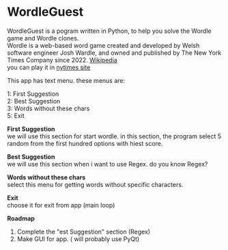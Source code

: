 # WordleGuest
WordleGuest is a pogram written in Python, to help you solve the Wordle game and Wordle clones. </br>
Wordle is a web-based word game created and developed by Welsh software engineer Josh Wardle, and owned and published by The New York Times Company since 2022. 
<a href="https://www.google.com/url?sa=t&rct=j&q=&esrc=s&source=web&cd=&cad=rja&uact=8&ved=2ahUKEwjQ9sTfgMb5AhWiiv0HHV43B3YQmhN6BAhDEAI&url=https%3A%2F%2Fen.wikipedia.org%2Fwiki%2FWordle&usg=AOvVaw2TdhlXr39U4SKVO1pqlArk">Wikipedia</a>
</br>
you can play it in 
<a href="https://www.nytimes.com/games/wordle/index.html">nytimes site</a>

This app has text menu. these menus are:

1: First Suggestion </br>
2: Best Suggestion </br>
3: Words without these chars </br>
5: Exit </br>

<b>First Suggestion</b></br>
	we will use this section for start wordle. in this section, the program select 5 random from the first hundred options with hiest score.</br>

<b>Best Suggestion</b></br>
	we will use this section when i want to use Regex. do you know Regex?

<b>Words without these chars</b></br>
	select this menu for getting words without specific characters. 

<b>Exit</b></br>
	choose it for exit from app (main loop)


<B>Roadmap</B>
1. Complete the "est Suggestion" section (Regex)
2. Make GUI for app. ( will probably use PyQt)

